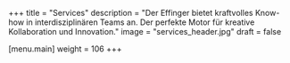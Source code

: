 +++
title = "Services"
description = "Der Effinger bietet kraftvolles Know-how in interdisziplinären Teams an. Der perfekte Motor für kreative Kollaboration und Innovation."
image = "services_header.jpg"
draft = false

[menu.main]
weight = 106
+++
